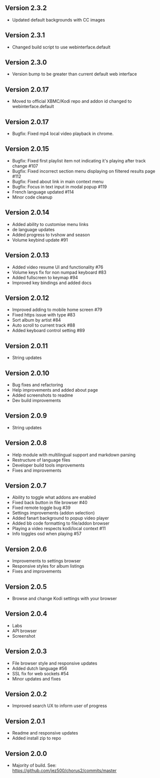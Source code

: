 Version 2.3.2
-------------
* Updated default backgrounds with CC images

Version 2.3.1
-------------
* Changed build script to use webinterface.default

Version 2.3.0
-------------
* Version bump to be greater than current default web interface

Version 2.0.17
--------------
* Moved to official XBMC/Kodi repo and addon id changed to webinterface.default

Version 2.0.17
--------------
* Bugfix: Fixed mp4 local video playback in chrome.

Version 2.0.15
--------------
* Bugfix: Fixed first playlist item not indicating it's playing after track change #107
* Bugfix: Fixed incorrect section menu displaying on filtered results page #112
* Bugfix: Fixed about link in main context menu
* Bugfix: Focus in text input in modal popup #119
* French language updated #114
* Minor code cleanup

Version 2.0.14
-------------
* Added ability to customise menu links
* de language updates
* Added progress to tvshow and season
* Volume keybind update #91

Version 2.0.13
-------------
* Added video resume UI and functionality #76
* Volume keys fix for non numpad keyboard #83
* Added fullscreen to keymap #94
* Improved key bindings and added docs

Version 2.0.12
-------------
* Improved adding to mobile home screen #79
* Fixed https issue with type #83
* Sort album by artist #84
* Auto scroll to current track #88
* Added keyboard control setting #89

Version 2.0.11
-------------
* String updates

Version 2.0.10
-------------
* Bug fixes and refactoring
* Help improvements and added about page
* Added screenshots to readme
* Dev build improvements

Version 2.0.9
-------------
* String updates

Version 2.0.8
-------------
* Help module with multilingual support and markdown parsing
* Restructure of language files
* Developer build tools improvements
* Fixes and improvements

Version 2.0.7
-------------
* Ability to toggle what addons are enabled
* Fixed back button in file browser #40
* Fixed remote toggle bug #39
* Settings improvements (addon selection)
* Added fanart background to popup video player
* Added bb code formatting to file/addon browser
* Playing a video respects kodi/local context #11
* Info toggles osd when playing #57

Version 2.0.6
-------------
* Improvements to settings browser
* Responsive styles for album listings
* Fixes and improvements

Version 2.0.5
-------------
* Browse and change Kodi settings with your browser

Version 2.0.4
-------------
* Labs
* API browser
* Screenshot

Version 2.0.3
-------------
* File browser style and responsive updates
* Added dutch language #56
* SSL fix for web sockets #54
* Minor updates and fixes

Version 2.0.2
-------------
* Improved search UX to inform user of progress

Version 2.0.1
-------------
* Readme and responsive updates
* Added install zip to repo

Version 2.0.0
-------------
* Majority of build. See: https://github.com/jez500/chorus2/commits/master

